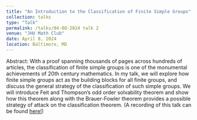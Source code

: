 ```yaml
---
title: "An Introduction to the Classification of Finite Simple Groups"
collection: talks
type: "Talk"
permalink: /talks/04-08-2024 talk 2
venue: "JHU Math Club"
date: April 8, 2024
location: Baltimore, MD
---
```


Abstract: With a proof spanning thousands of pages across hundreds of articles, the classification of finite simple groups is one of the monumental achievements of 20th century mathematics. In my talk, we will explore how finite simple groups act as the building blocks for all finite groups, and discuss the general strategy of the classification of such simple groups. We will introduce Feit and Thompson’s odd order solvability theorem and show how this theorem along with the Brauer-Fowler theorem provides a possible strategy of attack on the classification theorem. (A recording of this talk can be found [here!](https://www.youtube.com/watch?v=wqY04u5pmdI&t=2561s))



